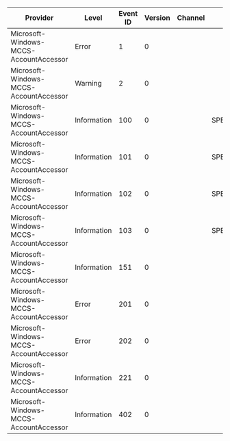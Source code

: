 Provider                                |  Level        |  Event ID  |  Version  |  Channel  |  Task               |  Opcode  |  Keyword      |  Message
----------------------------------------|---------------|------------|-----------|-----------|---------------------|----------|---------------|-------------------------------------------------------------------------------
Microsoft-Windows-MCCS-AccountAccessor  |  Error        |  1         |  0        |           |                     |          |  Error        |  Error: {P1_HResult} Location: {P2_String} Line Number: {P3_UInt32}
Microsoft-Windows-MCCS-AccountAccessor  |  Warning      |  2         |  0        |           |                     |          |               |  Error Propagated: {P1_HResult} Location: {P2_String} Line Number: {P3_UInt32}
Microsoft-Windows-MCCS-AccountAccessor  |  Information  |  100       |  0        |           |  SPERF_TAG_AA_LOAD  |  Start   |  Performance  |
Microsoft-Windows-MCCS-AccountAccessor  |  Information  |  101       |  0        |           |  SPERF_TAG_AA_LOAD  |  Stop    |  Performance  |
Microsoft-Windows-MCCS-AccountAccessor  |  Information  |  102       |  0        |           |  SPERF_TAG_AA_SAVE  |  Start   |  Performance  |
Microsoft-Windows-MCCS-AccountAccessor  |  Information  |  103       |  0        |           |  SPERF_TAG_AA_SAVE  |  Stop    |  Performance  |
Microsoft-Windows-MCCS-AccountAccessor  |  Information  |  151       |  0        |           |                     |          |               |  Being called to delete account {P1_Dword}, Is remote: {P2_Boolean}.
Microsoft-Windows-MCCS-AccountAccessor  |  Error        |  201       |  0        |           |                     |          |  Error        |  Missing property {P1_Dword} in PopImap account creation
Microsoft-Windows-MCCS-AccountAccessor  |  Error        |  202       |  0        |           |                     |          |  Error        |  Should not delete property {P1_Dword} in PopImap account modification
Microsoft-Windows-MCCS-AccountAccessor  |  Information  |  221       |  0        |           |                     |          |               |  PopImapAccountAccessor: Filling in default Dav info for account {P1_Dword}
Microsoft-Windows-MCCS-AccountAccessor  |  Information  |  402       |  0        |           |                     |          |               |